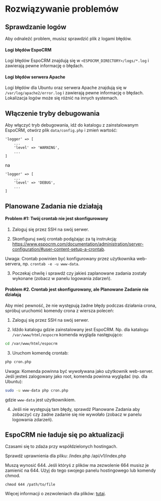 # Rozwiązywanie problemów

## Sprawdzanie logów

Aby odnaleźć problem, musisz sprawdzić plik z logami błędów.

#### Logi błędów EspoCRM

Logi błędów EspoCRM znajdują się w `<ESPOCRM_DIRECTORY>/logs/*.log` i zawierają pewne informację o błędach.

#### Logi błędów serwera Apache

Logi błędów dla Ubuntu oraz serwera Apache znajdują się w `/var/log/apache2/error.log` i zawierają pewne informację o błędach. Lokalizacja logów może się różnić na innych systemach. 

## Włączenie tryby debugowania

Aby włączyć tryb debugowania, idź do katalogu z zainstalowanym EspoCRM, otwórz plik `data/config.php` i zmień wartość:

```
'logger' => [
    ...
    'level' => 'WARNING',
    ...
]
```
na
```
'logger' => [
    ...
    'level' => 'DEBUG',
    ...
]
```

## Planowane Zadania nie działają

#### Problem #1: Twój crontab nie jest skonfigurowany

1. Zaloguj się przez SSH na swój serwer.

2. Skonfiguruj swój crontab podążając za tą instrukcją: https://www.espocrm.com/documentation/administration/server-configuration/#user-content-setup-a-crontab.

Uwaga: Crontab powinien być konfigurowany przez użytkownika web-servera, np. `crontab -e -u www-data`.

3. Poczekaj chwilę i sprawdź czy jakieś zaplanowane zadania zostały wykonane (zobacz w panelu logowania zdarzeń).

#### Problem #2. Crontab jest skonfigurowany, ale Planowane Zadanie nie działają

Aby mieć pewność, że nie występują żadne błędy podczas działania crona, spróbuj uruchomić komendy crona z wiersza poleceń:

1. Zaloguj się przez SSH na swój serwer.

2. Idźdo katalogu gdzie zainstalowany jest EspoCRM. Np. dla katalogu `/var/www/html/espocrm` komenda wygląda następująco:

```bash
cd /var/www/html/espocrm
```

3. Uruchom komendę crontab:

```bash
php cron.php
```

Uwaga: Komenda powinna być wywoływana jako użytkownik web-server. Jeśli jesteś zalogowany jako root, komenda powinna wyglądać (np. dla Ubuntu):

```bash
sudo -u www-data php cron.php
```

gdzie `www-data` jest użytkownikiem.

4. Jeśli nie występują tam błędy, sprawdź Planowane Zadania aby zobaczyć czy żadne zadanie się nie wywołało (zobacz w panelu logowania zdarzeń).

## EspoCRM nie ładuje się po aktualizacji

Czasami się to zdaża przy współdzielonych hostingach.

Sprawdź uprawnienia dla pliku:
/index.php
/api/v1/index.php

Muszą wynosić 644. Jeśli któryś z plików ma zezwolenie 664 musisz je zamienić na 644. Użyj do tego swojego panelu hostingowego lub komendy chmod.

```
chmod 644 /path/to/file
```
Więcej informacji o zezwoleniach dla plików: [tutaj](server-configuration.md#required-permissions-for-unix-based-systems).
